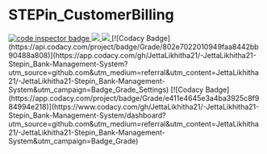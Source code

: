 # STEPin_CustomerBilling
<a href="https://frontend.code-inspector.com/public/user/github/JettaLikhitha21">
   <img src="https://code-inspector.com/public/badge/user/github/JettaLikhitha21?style=light" alt="code inspector badge" />
   <img src="https://www.code-inspector.com/project/27760/score/svg"/>
   <img src="https://www.code-inspector.com/project/27760/status/svg"/>
   </a>
[![Codacy Badge](https://api.codacy.com/project/badge/Grade/802e7022010949faa8442bb90488a808)](https://app.codacy.com/gh/JettaLikhitha21/-JettaLikhitha21-Stepin_Bank-Management-System?utm_source=github.com&utm_medium=referral&utm_content=JettaLikhitha21/-JettaLikhitha21-Stepin_Bank-Management-System&utm_campaign=Badge_Grade_Settings)
   [![Codacy Badge](https://app.codacy.com/project/badge/Grade/e411e4645e3a4ba3925c8f984994e218)](https://www.codacy.com/gh/JettaLikhitha21/-JettaLikhitha21-Stepin_Bank-Management-System/dashboard?utm_source=github.com&amp;utm_medium=referral&amp;utm_content=JettaLikhitha21/-JettaLikhitha21-Stepin_Bank-Management-System&amp;utm_campaign=Badge_Grade)
